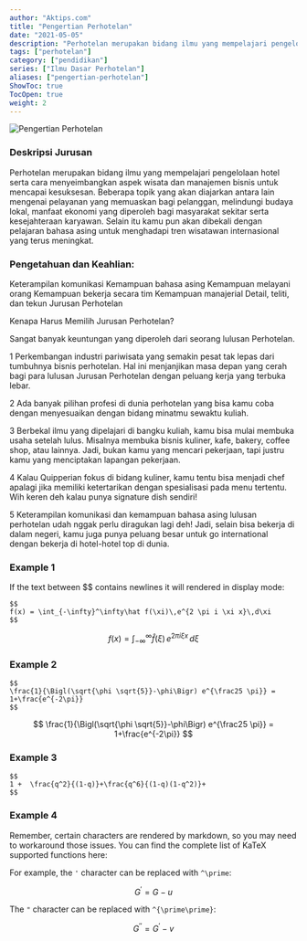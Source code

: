```yaml
---
author: "Aktips.com"
title: "Pengertian Perhotelan"
date: "2021-05-05"
description: "Perhotelan merupakan bidang ilmu yang mempelajari pengelolaan hotel serta cara menyeimbangkan aspek wisata dan manajemen bisnis untuk mencapai kesuksesan."
tags: ["perhotelan"]
category: ["pendidikan"]
series: ["Ilmu Dasar Perhotelan"]
aliases: ["pengertian-perhotelan"]
ShowToc: true
TocOpen: true
weight: 2
---
```

![Pengertian Perhotelan](/img/pengertian-perhotelan.jpg)
### Deskripsi Jurusan


Perhotelan merupakan bidang ilmu yang mempelajari pengelolaan hotel serta cara menyeimbangkan aspek wisata dan manajemen bisnis untuk mencapai kesuksesan. Beberapa topik yang akan diajarkan antara lain mengenai pelayanan yang memuaskan bagi pelanggan, melindungi budaya lokal, manfaat ekonomi yang diperoleh bagi masyarakat sekitar serta kesejahteraan karyawan. Selain itu kamu pun akan dibekali dengan pelajaran bahasa asing untuk menghadapi tren wisatawan internasional yang terus meningkat.





<!--more-->
### Pengetahuan dan Keahlian:

Keterampilan komunikasi
Kemampuan bahasa asing
Kemampuan melayani orang
Kemampuan bekerja secara tim
Kemampuan manajerial
Detail, teliti, dan tekun
Jurusan Perhotelan

Kenapa Harus Memilih Jurusan Perhotelan?

Sangat banyak keuntungan yang diperoleh dari seorang lulusan Perhotelan.

1
Perkembangan industri pariwisata yang semakin pesat tak lepas dari tumbuhnya bisnis perhotelan. Hal ini menjanjikan masa depan yang cerah bagi para lulusan Jurusan Perhotelan dengan peluang kerja yang terbuka lebar.

2
Ada banyak pilihan profesi di dunia perhotelan yang bisa kamu coba dengan menyesuaikan dengan bidang minatmu sewaktu kuliah.

3
Berbekal ilmu yang dipelajari di bangku kuliah, kamu bisa mulai membuka usaha setelah lulus. Misalnya membuka bisnis kuliner, kafe, bakery, coffee shop, atau lainnya. Jadi, bukan kamu yang mencari pekerjaan, tapi justru kamu yang menciptakan lapangan pekerjaan.

4
Kalau Quipperian fokus di bidang kuliner, kamu tentu bisa menjadi chef apalagi jika memiliki ketertarikan dengan spesialisasi pada menu tertentu. Wih keren deh kalau punya signature dish sendiri!

5
Keterampilan komunikasi dan kemampuan bahasa asing lulusan perhotelan udah nggak perlu diragukan lagi deh! Jadi, selain bisa bekerja di dalam negeri, kamu juga punya peluang besar untuk go international dengan bekerja di hotel-hotel top di dunia.




### Example 1

If the text between $$ contains newlines it will rendered in display mode:
```
$$
f(x) = \int_{-\infty}^\infty\hat f(\xi)\,e^{2 \pi i \xi x}\,d\xi
$$
```
$$
f(x) = \int_{-\infty}^\infty\hat f(\xi)\,e^{2 \pi i \xi x}\,d\xi
$$


### Example 2
```
$$
\frac{1}{\Bigl(\sqrt{\phi \sqrt{5}}-\phi\Bigr) e^{\frac25 \pi}} = 1+\frac{e^{-2\pi}} 
$$
```
$$
\frac{1}{\Bigl(\sqrt{\phi \sqrt{5}}-\phi\Bigr) e^{\frac25 \pi}} = 1+\frac{e^{-2\pi}} 
$$


### Example 3
```
$$
1 +  \frac{q^2}{(1-q)}+\frac{q^6}{(1-q)(1-q^2)}+
$$
```


### Example 4

Remember, certain characters are rendered by markdown, so you may need to workaround those issues. You can find the complete list of KaTeX supported functions here:

For example, the `'` character can  be replaced with `^\prime`:

$$
G^\prime = G - u
$$

The `"` character can  be replaced with `^{\prime\prime}`:

$$
G^{\prime\prime} = G^\prime - v
$$
